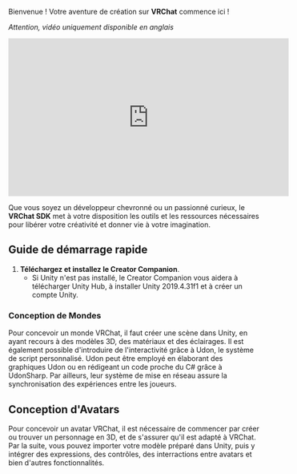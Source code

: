 
<style>
  iframe {
    width: 560px !important;
    height: 315px !important;
  }
</style>

Bienvenue !
Votre aventure de création sur **VRChat** commence ici !

*Attention, vidéo uniquement disponible en anglais*
<iframe src="https://www.youtube.com/embed/0u1g0TYoJsU" title="Create Avatars & World Projects - VRChat Creator Companion" frameborder="0" allow="accelerometer; autoplay; clipboard-write; encrypted-media; gyroscope; picture-in-picture; web-share" allowfullscreen>
</iframe>

Que vous soyez un développeur chevronné ou un passionné curieux, le **VRChat SDK** met à votre disposition les outils et les ressources nécessaires pour libérer votre créativité et donner vie à votre imagination.

## Guide de démarrage rapide

1. **Téléchargez et installez le Creator Companion**.
   - Si Unity n'est pas installé, le Creator Companion vous aidera à télécharger Unity Hub, à installer Unity 2019.4.31f1 et à créer un compte Unity.

### Conception de Mondes

Pour concevoir un monde VRChat, il faut créer une scène dans Unity, en ayant recours à des modèles 3D, des matériaux et des éclairages. Il est également possible d'introduire de l'interactivité grâce à Udon, le système de script personnalisé. Udon peut être employé en élaborant des graphiques Udon ou en rédigeant un code proche du C# grâce à UdonSharp. Par ailleurs, leur système de mise en réseau assure la synchronisation des expériences entre les joueurs.

## Conception d'Avatars

Pour concevoir un avatar VRChat, il est nécessaire de commencer par créer ou trouver un personnage en 3D, et de s'assurer qu'il est adapté à VRChat. Par la suite, vous pouvez importer votre modèle préparé dans Unity, puis y intégrer des expressions, des contrôles, des interractions entre avatars et bien d'autres fonctionnalités.
